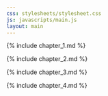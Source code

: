 ```yaml
---
css: stylesheets/stylesheet.css
js: javascripts/main.js
layout: main
---
```


{% include chapter_1.md %}

{% include chapter_2.md %}

{% include chapter_3.md %}

{% include chapter_4.md %}
